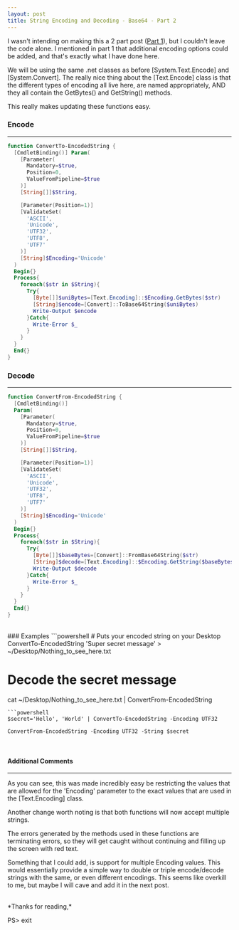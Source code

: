 ```yaml
---
layout: post
title: String Encoding and Decoding - Base64 - Part 2
---
```


I wasn't intending on making this a 2 part post ([Part 1](http://codeandkeep.com/Decode-Encode-Base64/)), but I couldn't leave the code alone.  I mentioned in part 1 that additional encoding options could be added, and that's exactly what I have done here.
<br>

We will be using the same .net classes as before [System.Text.Encode] and [System.Convert].
The really nice thing about the [Text.Encode] class is that the different types of encoding all live here, are named appropriately, AND they all contain the GetBytes() and GetString() methods.

This really makes updating these functions easy.
<br>

### Encode
----
```powershell
function ConvertTo-EncodedString {
  [CmdletBinding()] Param(
    [Parameter(
      Mandatory=$true,
      Position=0,
      ValueFromPipeline=$true
    )]
    [String[]]$String,

    [Parameter(Position=1)]
    [ValidateSet(
      'ASCII',
      'Unicode',
      'UTF32',
      'UTF8',
      'UTF7'
    )]
    [String]$Encoding='Unicode'
  )
  Begin{} 
  Process{
    foreach($str in $String){
      Try{
        [Byte[]]$uniBytes=[Text.Encoding]::$Encoding.GetBytes($str)
        [String]$encode=[Convert]::ToBase64String($uniBytes)
        Write-Output $encode
      }Catch{
        Write-Error $_
      }
    }
  }
  End{}
}
```


### Decode
----
```powershell
function ConvertFrom-EncodedString {
  [CmdletBinding()]
  Param(
    [Parameter(
      Mandatory=$true,
      Position=0,
      ValueFromPipeline=$true
    )]
    [String[]]$String,

    [Parameter(Position=1)]
    [ValidateSet(
      'ASCII',
      'Unicode',
      'UTF32',
      'UTF8',
      'UTF7'
    )]
    [String]$Encoding='Unicode'
  )
  Begin{}
  Process{
    foreach($str in $String){
      Try{
        [Byte[]]$baseBytes=[Convert]::FromBase64String($str)
        [String]$decode=[Text.Encoding]::$Encoding.GetString($baseBytes)
        Write-Output $decode
      }Catch{
        Write-Error $_
      }
    }
  }
  End{}
}
```
<br>
### Examples
```powershell
# Puts your encoded string on your Desktop
ConvertTo-EncodedString 'Super secret message' > ~/Desktop/Nothing_to_see_here.txt

# Decode the secret message
cat ~/Desktop/Nothing_to_see_here.txt | ConvertFrom-EncodedString 
```
```powershell
$secret='Hello', 'World' | ConvertTo-EncodedString -Encoding UTF32

ConvertFrom-EncodedString -Encoding UTF32 -String $secret
```
<br>

#### Additional Comments
----
As you can see, this was made incredibly easy be restricting the values that are allowed for the 'Encoding' parameter to the exact values that are used in the [Text.Encoding] class.  

Another change worth noting is that both functions will now accept multiple strings.  

The errors generated by the methods used in these functions are terminating errors, so they will get caught without continuing and filling up the screen with red text.
<br>

Something that I could add, is support for multiple Encoding values.  This would essentially provide a simple way to double or triple encode/decode strings with the same, or even different encodings.  This seems like overkill to me, but maybe I will cave and add it in the next post.

<br>
*Thanks for reading,*

PS> exit

